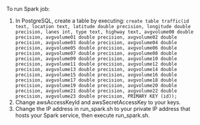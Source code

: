 To run Spark job:
1. In PostgreSQL, create a table by executing: `create table traffic(id text, location text, latitude double precision, longitude double precision, lanes int, type text, highway text, avgvolume00 double precision, avgvolume01 double precision, avgvolume02 double precision, avgvolume03 double precision, avgvolume04 double precision, avgvolume05 double precision, avgvolume06 double precision, avgvolume07 double precision, avgvolume08 double precision, avgvolume09 double precision, avgvolume10 double precision, avgvolume11 double precision, avgvolume12 double precision, avgvolume13 double precision, avgvolume14 double precision, avgvolume15 double precision, avgvolume16 double precision, avgvolume17 double precision, avgvolume18 double precision, avgvolume19 double precision, avgvolume20 double precision, avgvolume21 double precision, avgvolume22 double precision, avgvolume23 double precision, PRIMARY KEY (id));`
2. Change awsAccessKeyId and awsSecretAccessKey to your keys.
3. Change the IP address in run_spark.sh to your private IP address that hosts your Spark service, then execute run_spark.sh.
